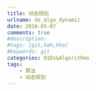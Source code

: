 ```yaml
---
title: 动态规划
urlname: ds_algo_dynamic
date: 2016-05-07
comments: true
#description: 
#tags: [git,hah,hha]
#keywords: git
categories: 01Ds&Algorithms
tags:
    - 算法
    - 动态规划
---
```

